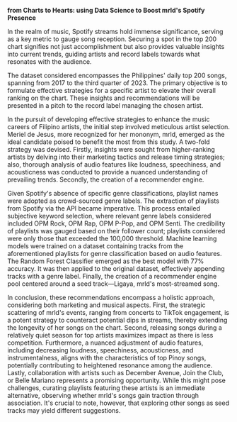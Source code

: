 **from Charts to Hearts: using Data Science to Boost mrld's Spotify Presence**

In the realm of music, Spotify streams hold immense significance, serving as a key metric to gauge song reception. Securing a spot in the top 200 chart signifies not just accomplishment but also provides valuable insights into current trends, guiding artists and record labels towards what resonates with the audience.

The dataset considered encompasses the Philippines' daily top 200 songs, spanning from 2017 to the third quarter of 2023. The primary objective is to formulate effective strategies for a specific artist to elevate their overall ranking on the chart. These insights and recommendations will be presented in a pitch to the record label managing the chosen artist.

In the pursuit of developing effective strategies to enhance the music careers of Filipino artists, the initial step involved meticulous artist selection. Meriel de Jesus, more recognized for her mononym, mrld, emerged as the ideal candidate poised to benefit the most from this study. A two-fold strategy was devised. Firstly, insights were sought from higher-ranking artists by delving into their marketing tactics and release timing strategies; also, thorough analysis of audio features like loudness, speechiness, and acousticness was conducted to provide a nuanced understanding of prevailing trends. Secondly, the creation of a recommender engine.

Given Spotify's absence of specific genre classifications, playlist names were adopted as crowd-sourced genre labels. The extraction of playlists from Spotify via the API became imperative. This process entailed subjective keyword selection, where relevant genre labels considered included OPM Rock, OPM Rap, OPM P-Pop, and OPM Senti. The credibility of playlists was gauged based on their follower count; playlists considered were only those that exceeded the 100,000 threshold. Machine learning models were trained on a dataset containing tracks from the aforementioned playlists for genre classification based on audio features. The Random Forest Classifier emerged as the best model with 77% accuracy. It was then applied to the original dataset, effectively appending tracks with a genre label. Finally, the creation of a recommender engine pool centered around a seed track—Ligaya, mrld's most-streamed song.

In conclusion, these recommendations encompass a holistic approach, considering both marketing and musical aspects. First, the strategic scattering of mrld's events, ranging from concerts to TikTok engagement, is a potent strategy to counteract potential dips in streams, thereby extending the longevity of her songs on the chart. Second, releasing songs during a relatively quiet season for top artists maximizes impact as there is less competition. Furthermore, a nuanced adjustment of audio features, including decreasing loudness, speechiness, acousticness, and instrumentalness, aligns with the characteristics of top Pinoy songs, potentially contributing to heightened resonance among the audience. Lastly, collaboration with artists such as December Avenue, Join the Club, or Belle Mariano represents a promising opportunity. While this might pose challenges, curating playlists featuring these artists is an immediate alternative, observing whether mrld's songs gain traction through association. It's crucial to note, however, that exploring other songs as seed tracks may yield different suggestions.
